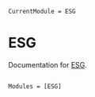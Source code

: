```@meta
CurrentModule = ESG
```

# ESG

Documentation for [ESG](https://github.com/JuliaActuary/ESG.jl).

```@index
```

```@autodocs
Modules = [ESG]
```

